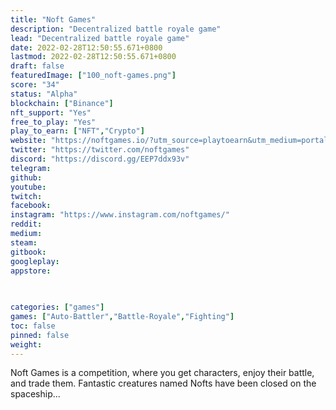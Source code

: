 ```yaml
---
title: "Noft Games"
description: "Decentralized battle royale game"
lead: "Decentralized battle royale game"
date: 2022-02-28T12:50:55.671+0800
lastmod: 2022-02-28T12:50:55.671+0800
draft: false
featuredImage: ["100_noft-games.png"]
score: "34"
status: "Alpha"
blockchain: ["Binance"]
nft_support: "Yes"
free_to_play: "Yes"
play_to_earn: ["NFT","Crypto"]
website: "https://noftgames.io/?utm_source=playtoearn&utm_medium=portal&utm_campaign=listing_playtoearn_190821?utm_source=PlayToEarn.net&utm_medium=organic&utm_campaign=gamepage"
twitter: "https://twitter.com/noftgames"
discord: "https://discord.gg/EEP7ddx93v"
telegram: 
github: 
youtube: 
twitch: 
facebook: 
instagram: "https://www.instagram.com/noftgames/"
reddit: 
medium: 
steam: 
gitbook: 
googleplay: 
appstore: 

  
    
categories: ["games"]
games: ["Auto-Battler","Battle-Royale","Fighting"]
toc: false
pinned: false
weight: 
---
```

Noft Games is a competition, where you get characters, enjoy their battle, and trade them. Fantastic creatures named Nofts have been closed on the spaceship...